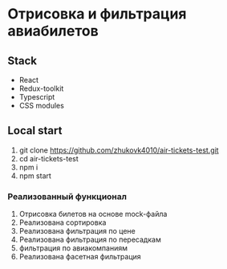 # Отрисовка и фильтрация авиабилетов

## Stack

-   React
-   Redux-toolkit
-   Typescript
-   CSS modules

## Local start

1. git clone https://github.com/zhukovk4010/air-tickets-test.git
2. cd air-tickets-test
3. npm i
4. npm start

### Реализованный функционал

1. Отрисовка билетов на основе mock-файла
2. Реализована сортировка
3. Реализована фильтрация по цене
4. Реализована фильтрация по пересадкам
5. фильтрация по авиакомпаниям
6. Реализована фасетная фильтрация

